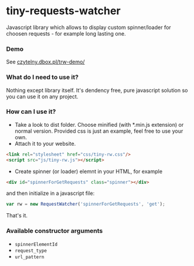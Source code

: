 # tiny-requests-watcher

Javascript library which allows to display custom spinner/loader for choosen requests - for example long lasting one.

### Demo
See [czytelny.dbox.pl/trw-demo/](http://czytelny.dbox.pl/trw-demo/) 
 
### What do I need to use it?
Nothing except library itself. It's dendency free, pure javascript solution so you can use it on any project.

### How can I use it?
* Take a look to dist folder. Choose minified (with *.min.js extension) or normal version. Provided css is just an example, feel free to use your own. 
* Attach it to your website.
```html    
<link rel="stylesheet" href="css/tiny-rw.css"/>
<script src="js/tiny-rw.js"></script>
```
    
* Create spinner (or loader) elemnt in your HTML, for example
```html
<div id="spinnerForGetRequests" class="spinner"></div> 
```

and then initialize in a javascript file:
```js
var rw = new RequestWatcher('spinnerForGetRequests', 'get');
```

That's it.

### Available constructor arguments
* `spinnerElementId`
* `request_type` 
* `url_pattern`
